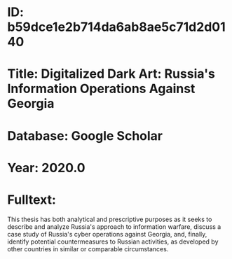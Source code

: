 # ID: b59dce1e2b714da6ab8ae5c71d2d0140
# Title: Digitalized Dark Art: Russia's Information Operations Against Georgia
# Database: Google Scholar
# Year: 2020.0
# Fulltext:
This thesis has both analytical and prescriptive purposes as it seeks to describe and analyze Russia's approach to information warfare, discuss a case study of Russia's cyber operations against Georgia, and, finally, identify potential countermeasures to Russian activities, as developed by other countries in similar or comparable circumstances.